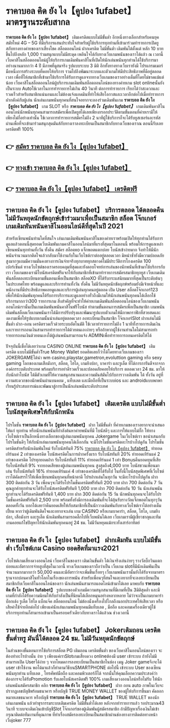 # ราคาบอล คิด ยัง ไง【คูปอง 1ufabet】  มาตรฐานระดับสากล

**ราคาบอล คิด ยัง ไง【คูปอง 1ufabet】** เติมเครดิตแบบไม่มีขั้นต่ำ  อีกหนึ่งทางเลือกสำหรับคนยุคสมัยใหม่ 4G – 5G ที่มีบริการแสนประทับใจสำหรับผู้ใช้บริการทุกท่านที่เข้ามาร่วมทำรายการเปิดยูสกับทางทางค่ายของเราเสี่ยงโชค สล็อตออนไลน์ ฝากเครดิต ไม่มีขั้นต่ำ เดิมพันได้ตั้งแต่ หลัก 10 บาทขึ้นไปถึงหลัก 1,000 ร่วมสนุกแบบไม่มีสะดุด เพลินใจได้กับทางเว็บเกมพนันของเราได้แล้ว ณ เวลานี้เว็บคาสิโนสล็อตออนไลน์ผู้ให้บริการเกมเดิมพันคาสิโนที่เปิดให้นักเล่นพนันทุกท่านได้ใช้บริการมาอย่างนานมากกว่า 4 ปี มีภาพที่ดูสมจริง รูปแบบระบบ 3 มิติ
อีกทั้งทางทางเว็บเรายังมี โปรแกรมเมอร์มือหนึ่งการสร้างระบบที่คอยให้บริการ  รวมไปถึงพัฒนาระบบและตัวเกมให้มีประสิทธิภาพที่ดีอยู่ตลอดเวลา เพื่อที่ให้สมาชิกที่เข้ามาใช้บริการได้รับการดูแลจากทางเว็บเกมของเราอย่างเต็มที่โดยไม่ขาดแม้แต่น้อย เว็บคาสิโนสล็อตออนไลน์ผู้บริการเกมเดิมพันสล็อตออนไลน์ของทางค่ายเกม slot onlineนั้นยังเป็นระบบ Autoใช้เวลาในการทำรายการไม่เกิน 40 วินาที ต่อการทำรายการ เรียกได้ว่าสะดวกและรวดเร็วสำหรับสมาชิกแน่นอนและไม่ต้องแจ้งแอดมินที่ทำให้เสียโอกาสและเวลาอีกต่อไปเมื่อทำรายการฝากตังค์กับผู้เล่น
นักเล่นเกมพนันทุกคนที่สนใจอยากจะลองร่วมเดิมพันเกม **ราคาบอล คิด ยัง ไง【คูปอง 1ufabet】** เกม SLOT  หรือ ***ราคาบอล คิด ยัง ไง【คูปอง 1ufabet】*** เกมเดิมพันคาสิโนออนไลน์นักพนันทุกคนสามารถสมัครเพื่อเปิดยูสได้เลยเพียงกรอกประวัติตามขั้นตอนที่ค่ายเรามีให้เพียงไม่กี่อย่างเท่านั้น ใช้เวลาการทำรายการสมัครไม่ถึง 2 นาทีผู้ใช้บริการก็จะได้รับยูสเซอร์และรหัสผ่านเพื่อที่จะเข้ามาร่วมสนุกสุดมันส์กับทางเราลงทะเบียนเป็นสมาชิกกับทางเว็บของเราณ ตอนนี้รับเลยเครดิตฟรี 100%

## 👉 [สมัคร ราคาบอล คิด ยัง ไง【คูปอง 1ufabet】](https://archa888.com/)
## 👉 [ทางเข้า ราคาบอล คิด ยัง ไง【คูปอง 1ufabet】](https://archa888.com/)
## 👉 [ราคาบอล คิด ยัง ไง【คูปอง 1ufabet】 เครดิตฟรี](https://archa888.com/)

## ราคาบอล คิด ยัง ไง【คูปอง 1ufabet】 บริการตลอด ได้ตลอดคืน ไม่มีวันหยุดนักขัตฤกษ์เข้าร่วมมาเพื่อเป็นสมาชิก สล็อต โจ๊กเกอร์ เกมเดิมพันพนันคาสิโนออนไลน์ดีที่สุดในปี 2021

สำหรับเซียนพนันท่านใดที่สนใจ เล่นเกมเดิมพันพนันคาสิโนของค่ายเราพร้อมเปิดให้ทุกท่านได้รับการดูแลแล้วตอนนี้สุดยอดเว็บเดิมพันเกมคาสิโนออนไลน์มาที่แรงที่สุดมาในตอนนี้ พร้อมให้การดูแลเหล่าเซียนพนันทุกท่านทั้งวัน ทั้งคืน สมัคร สล็อตxo แจ็กพอตแตกบ่อย โบนัสเข้าง่ายมาก จึงทำให้มีนักพนันจำนวนมากติดใจแล้วกลับมาใช้งานกับในเว็บไซต์เราต่ออยู่ตลอดเวลา มิหนำซ้ำยังมีความปลอดภัยสูงมากๆแถมมีความมั่นคงทางการเงินจ่ายจริงทุกบาททุกสตางค์ไม่มีประวัติการโกงเครดิต 100 เปอร์เซ็นต์ ทางเว็บไซต์ของเราครอบคลุมที่สุดและยังตอบโจทย์การเล่นของนักพนันที่เข้ามาใช้บริการกับเรา
เว็บเกมของเรามีโบนัสเครดิตฟรีแจกให้กับสมาชิกที่เข้ามาทำรายการสมัครสมาชิกทุกยูส เว็บเกมเดิมพันสล็อตลงทะเบียนตามขั้นตอนเพื่อเป็นสมาชิก สล็อตXO ที่ได้รับกระแสนิยมมากที่สุดเป็นระดับต้นๆในประเทศไทย พร้อมดูแลและบริการท่านทั้งวัน ทั้งคืน ไม่มีวันหยุดนักขัตฤกษ์พร้อมยังมีเจ้าหน้าที่และพนักงานที่มีประสิทธิภาพคอยดูแลและบริการผู้เล่นทุกคนอยู่ตลอด เปิด User สล็อตโจ๊กเกอร์123 เพื่อให้นักเดิมพันทุกคนได้รับการบริการและดูแลอย่างทั่วถึงมีเกมให้นักเล่นพนันทุกคนได้เลือกใช้บริการมากกว่า300 รายการเกม
สิ่งสำคัญที่จะทำให้ค่ายเกมเดิมพันสล็อตออนไลน์ของเว็บเกมพนันออนไลน์เรานั้นเป็นเกมเดิมพันพนันคาสิโนฟรีโบนัส ทำตามขั้นตอนการสมัครเพื่อเป็นสมาชิก  เกมพนันเดิมพันสล็อตเว็บเกมพนันเราได้มีการปรับปรุงและพัฒนารูปแบบตัวเกมให้มีภาพกราฟิกที่สวยสดและงดงามเพื่อให้รูปแบบเกมนั้นน่าเล่นอยู่ตลอดเวลา ลงทะเบียนเป็นสมาชิก โจ๊กเกอร์Slot ฝากเล่นไม่มีขั้นต่ำ ฝาก-ถอน เครดิตรวดเร็วด้วยระบบอัตโนมัติ ใช้เวลาทำรายการไม่ถึง 1 นาทีทั้งรายการเติมเงินและรายการถอนเงินสามารถทำรายการได้ด้วยตนเองง่ายๆ หรือถ้าหากผู้ใช้งานท่านใดไม่สามารถทำรายการถอนเงินด้วยตนเองได้ผู้เล่นพนันสามารถแจ้ง ADMINเพื่อทำรายการถอนเครดิตให้ได้

ปัจจุบันนี้เชื่อได้เลยว่าเกม CASINO ONLINE **ราคาบอล คิด ยัง ไง【คูปอง 1ufabet】** เติมเครดิต แบบไม่มีขั้นต่ำTrue Money Wallet ยอดฮิตเลยก็ว่าได้โดยทางเว็บเกมของเรา JOKERGAMEได้นำ  wm casino,playstar,gametron,evoluttion gaming หรือ sexy gaming โลกของเกมเสือมังกร, สล็อต, ไฮโล, เกมยิงปลา, บาคาร่า และรูเล็ต ที่ได้การการันตีจากจากองค์กรระบดับประเทศ พร้อมบริการอย่าดีรวดเร็วและปลอดภัยคอยให้บริการ ตลอดเวลา 24 ชม. มาให้กับนักล่าโบนัส ได้มีตัวเกมที่ให้ความสนุกสนานและความมันส์มันไปกับการวางเดิมพัน ได้ ทั้งวัน อยู่ที่ความสะดวกของนักพนันผ่านบนคอม , แท็บเลต และมือถือที่เป็นระบบios และ androidแบบพกพา เรียนรู้ประสบการณ์และพัฒนาสู่การเป็นนักเล่นพนันระดับประเทศ

## ราคาบอล คิด ยัง ไง【คูปอง 1ufabet】 เติมเครดิต แบบไม่มีขั้นต่ำ โบนัสสุดพิเศษให้กับนักพนัน

โปรโมชั่น **ราคาบอล คิด ยัง ไง【คูปอง 1ufabet】** ฝาก ไม่มีขั้นต่ำ ที่ค่ายเกมของเราอยากจะนำเสนอให้แก่  ทุกท่าน หรือนักเล่นพนันที่กำลังค้นหาค่ายพนันที่มี โบนัสดีๆ และการให้แบบไม่กั๊ก ให้ทางเว็บไซต์เราเป็นอีกหนึ่งทางเลือกของผู้เล่นเกมพนันทุกคน Jokergame ในเว็บไซต์เรา ขอนำเสนอกับโปรโมชั่นดีๆ ให้กับนักเล่นเกมพนันทุกคนได้เลือกกัน จะมีโปรโมชั่นเครดิตอะไรบ้างไปดูกัน
โปรโมชั่นเครดิตสำหรับนักเดิมพันใหม่ รับโบนัสทันที 75% [ราคาบอล คิด ยัง ไง【คูปอง 1ufabet】](https://archa888.com/) ทำยอดเทิร์นแค่ 2 เท่าของเครดิต
โบนัสเครดิตในการฝากครั้งแรก รับโบนัสทันที 20% ทำยอดเทิร์นแค่ 2 เท่าของเครดิต
โปรทุกยอดฝาก รับโบนัสทันที 11% ทำยอดเทิร์นแค่ 1 เท่า
Bonusคืนยอดทุนที่เสีย รับโบนัสทันที 9% จากยอดเสียของผู้เล่นเกมพนันทุกคน สูงสุดถึง4,000 บาท
โบนัสชวนเพื่อนมาเล่น รับโบนัสทันที 16% ทำยอดเทิร์นแค่ 4 เท่าของเครดิตที่ได้รับไป
ในทั้งนี้โบนัสสุดพิเศษที่เว็บไซต์เราได้คัดสรรไว้ให้เพื่อเซียนพนันทุกคนที่หน้าตาดี โปรฝากเล่นในทุกวัน จะมีอะไรบ้างไปดูกัน
ฝาก 300 ติดต่อกัน 3 วัน เพื่อนๆจะได้รับโปรโมชั่นเครดิตฟรีทันที 200 บาท
ฝาก 700 ติดต่อกัน 7 วัน คุณลูกค้าทุกท่านจะได้รับโบนัสเครดิตฟรีทันที 1,000 บาท
ฝาก 700 ติดต่อกัน 10 วัน นักเล่นพนันทุกท่านจะได้รับเครดิตฟรีทันที 1,400 บาท
ฝาก 300 ติดต่อกัน 15 วัน นักพนันทุกคนจะได้รับโปรโมชั่นเครดิตฟรีทันที 2,500 บาท
พร้อมทั้งยังมีการลงเดิมพันที่จะได้ลุ้นรับรางวัลแจ็กพอตในทุกๆวัน ตลอดทั้งวัน บอกได้เลยว่าคืนยอดเสียให้กับสมาชิกที่เป็นนักวางเดิมพันกับทางเว็บไซต์เราได้อย่างเต็มเปี่ยม หากว่าผู้เดิมพันติดใจและอยากจะเล่น เกม CASINO หรือเกมบาคาร่า, สล็อต, ไฮโล, เกมยิงปลา, เสือมังกร และรูเล็ต นักเดิมพันสามารถคลิ๊กไปที่เว็บพนันได้เลย เว็บเกมเรามีผู้เชี่ยวชาญและทีมงานคอยแก้ไขปัญหาให้นักเดิมพันทุกคนอยู่ 24 ชม. ไม่มีวันหยุดแม้กระทั่งเสาร์อาทิตย์

## ราคาบอล คิด ยัง ไง【คูปอง 1ufabet】 ฝากเดิมพัน แบบไม่มีขั้นต่ำ  เว็บไซต์เกม Casino ยอดฮิตที่มาแรง2021

เว็บไซต์เกมเสี่ยงดวงออนไลน์ เว็บคาสิโนของเรา เติมเงินขั้นต่ำ ได้เงินจริงเล่นง่ายๆ รางวัลบิ๊กวินแตกบ่อยและอัตราการจ่ายสูงที่สุดในเวลานี้ ทางเว็บเกมของเราถือว่าเป็น เว็บเกม slotที่มีนักเดิมพันเป็นจำนวนมากมากกว่า 50,000 คนและมีอัตราว่าจะเพิ่มขึ้นเรื่อยๆ เว็บเกมพนันเรานั้นยังได้รับจากมาตราฐานจากบ่อนคาสิโนทั่วโลกในเรื่องของการพนัน สำหรับเพื่อนๆที่สนใจและอยากที่จะลงทะเบียนเป็นสมาชิกกับเว็บคาสิโนออนไลน์ของเรา นักเล่นพนันสามารถแอดไลน์เข้ามาได้เลย
	มาพบกับ **ราคาบอล คิด ยัง ไง【คูปอง 1ufabet】** รูปแบบของตัวเกมมีความสนุกสนานที่มีเกมที่เป็น 3มิติสุดล้ำ และมีเกมที่กำลังได้รับความนิยมให้กับกำลังเป็นที่นิยมได้เลือกหมุนอย่างหลากหลาย  ไม่ว่าจะเป็นเกมบาคาร่า ป๊อกเด้ง รูเล็ต ไฮโล แบ็กแจ๊ค สล็อตออนไลน์ ไม่ต้องนั่งเครื่องไปไกลถึงนอกประเทศให้เสียเวลา หรือเสียค่าใช้จ่ายอีกต่อไป เพียงแค่นักเล่นเกมพนันทุกคนมีแท็บเลต , มือถือ และคอมเครื่องเดียวผู้ใช้บริการทุกท่านก็สามารถเข้ามาเป็นครอบครัวเดียวกับทางเราได้แล้วณ ช่วงเวลานี้

## ราคาบอล คิด ยัง ไง【คูปอง 1ufabet】 Jokerเติมถอน เครดิตขั้นต่ำทรู มันนี่ได้ตลอด 24 ชม. ไม่มีวันหยุดนักขัตฤกษ์

ในส่วนของขั้นตอนการใช้บริการสล็อต PG เติมถอน เครดิตขั้นต่ำ ของเว็บคาสิโนออนไลน์ของเรา จะต้องทำอะไรบ้างนั้น ง่าย ๆ เพียงแค่เราSlotเกมเสี่ยงดวง onlineต้องมี user เข้าระบบ ถ้ายังไม่มีสามารถเปิด Userได้ง่าย ๆ จากโหมดการลงทะเบียนเป็นสมาชิกในช่อง เมนู Joker gameจึงจะได้ user เข้าใช้งาน พอได้มาแล้วก็ทำตามวิธีบนSMARTPHONE ต่อไปนี้
เข้าระบบ User  ของเซียนพนันทุกท่าน แท็บเลต , โทรศัพท์มือถือ และคอมพิวเตอร์ก็ได้
จากนั้นให้คุณเลือกความประสงค์ว่า ต้องการจะได้รับPromotion รับเลยโบนัสเครดิตฟรี 100% เกมเสี่ยงดวงออนไลน์หรือไม่รับ
ให้นักเล่นพนันสมัครสมาชิก คลิก **ราคาบอล คิด ยัง ไง【คูปอง 1ufabet】** ฝาก ถอน auto ภาพในเว็บจะปรากฏเลขบัญชีพร้อมธนาคาร หรือบัญชี TRUE MONEY WALLET ของผู้ให้บริการขึ้นมา
คัดลอกหมายเลขธนาคาร หรือบัญชี **ราคาบอล คิด ยัง ไง【คูปอง 1ufabet】** TRUE WALLET ของนักเล่นเกมพนัน แล้วทำธุรกรรมระบบเติมเครดิต ไม่มีขั้นต่ำได้เลย
หลังจากทำรายการแล้ว รอประมาณ43 วินาที ระบบจะเติมเงินเข้าบัญชีSlot โจ๊กเกอร์ของผู้เดิมพันผู้สมัครสมาชิก
ถ้ามีปัญหาเรื่องเงินไม่เข้า กรุณาติดต่อทีมงานที่คุณภาพ ที่ทำเรื่องสมัครลงทะเบียนเป็นสมาชิกผ่านช่องทางการติดต่อทางหน้าเว็บjoker 777


